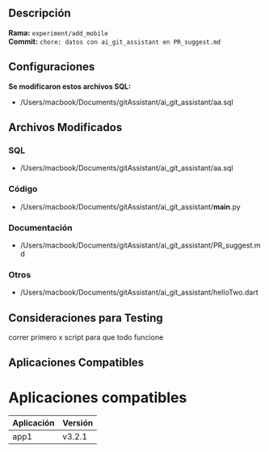 ## Descripción

**Rama:** `experiment/add_mobile`  
**Commit:** `chore: datos con ai_git_assistant en PR_suggest.md`

## Configuraciones
**Se modificaron estos archivos SQL:**
- /Users/macbook/Documents/gitAssistant/ai_git_assistant/aa.sql

## Archivos Modificados

### SQL
- /Users/macbook/Documents/gitAssistant/ai_git_assistant/aa.sql

### Código
- /Users/macbook/Documents/gitAssistant/ai_git_assistant/__main__.py

### Documentación
- /Users/macbook/Documents/gitAssistant/ai_git_assistant/PR_suggest.md

### Otros
- /Users/macbook/Documents/gitAssistant/ai_git_assistant/helloTwo.dart

## Consideraciones para Testing
correr primero x script para que todo funcione

## Aplicaciones Compatibles
# Aplicaciones compatibles
| Aplicación  | Versión |
|-------------|---------|
| app1        | v3.2.1  |